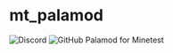 # mt_palamod
![Discord](https://img.shields.io/discord/779809029773983766)
![GitHub](https://img.shields.io/github/license/AFCMS/palamod)
Palamod for Minetest
